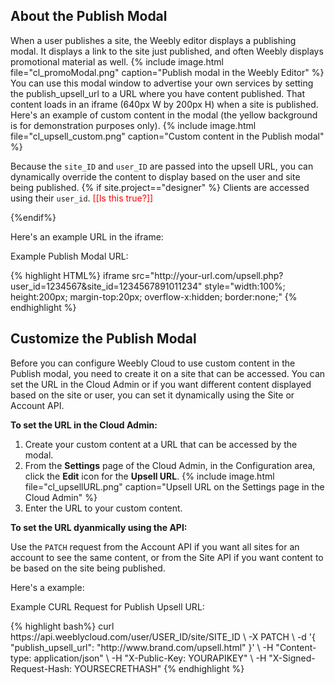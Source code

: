 ## About the Publish Modal

When a user publishes a site, the Weebly editor displays a publishing modal. It displays a link to the site just published, and often Weebly displays promotional material as well.
{% include image.html file="cl_promoModal.png" caption="Publish modal in the Weebly Editor" %}
You can use this modal window to advertise your own services by setting the publish_upsell_url to a URL where you have content published. That content loads in an iframe (640px W by 200px H) when a site is published. Here's an example of custom content in the modal (the yellow background is for demonstration purposes only).
{% include image.html file="cl_upsell_custom.png" caption="Custom content in the Publish modal" %}

Because the `site_ID` and `user_ID` are passed into the upsell URL, you can dynamically override the content to display based on the user and site being published.
{% if site.project=="designer" %} Clients are accessed using their `user_id`. <span style="color: red">[[Is this true?]]</span>
<!--todo: is this true?-->{%endif%}
Here's an example URL in the iframe:
<p class="codeTitle">Example Publish Modal URL:</p>
{% highlight HTML%}
iframe src="http://your-url.com/upsell.php?user_id=1234567&site_id=1234567891011234"
style="width:100%; height:200px; margin-top:20px; overflow-x:hidden; border:none;"
{% endhighlight %}

## Customize the Publish Modal
Before you can configure Weebly Cloud to use custom content in the Publish modal, you need to create it on a site that can be accessed. You can set the URL in the Cloud Admin or if you want different content displayed based on the site or user, you can set it dynamically using the Site or Account API.

**To set the URL in the Cloud Admin:**
1. Create your custom content at a URL that can be accessed by the modal.
2. From the **Settings** page of the Cloud Admin, in the Configuration area, click the **Edit** icon for the **Upsell URL**.
   {% include image.html file="cl_upsellURL.png" caption="Upsell URL on the Settings page in the Cloud Admin" %}
3. Enter the URL to your custom content.

**To set the URL dyanmically using the API:**

Use the `PATCH` request from the Account API if you want all sites for an account to see the same content, or from the Site API if you want content to be based on the site being published. <!--todo: add links-->

Here's a example:
<p class="codeTitle">Example CURL Request for Publish Upsell URL:</p>
{% highlight bash%}
curl https://api.weeblycloud.com/user/USER_ID/site/SITE_ID \
-X PATCH \
-d '{
"publish_upsell_url": "http://www.brand.com/upsell.html"
}' \
-H "Content-type: application/json" \
-H "X-Public-Key: YOURAPIKEY" \
-H "X-Signed-Request-Hash: YOURSECRETHASH"
{% endhighlight %}
